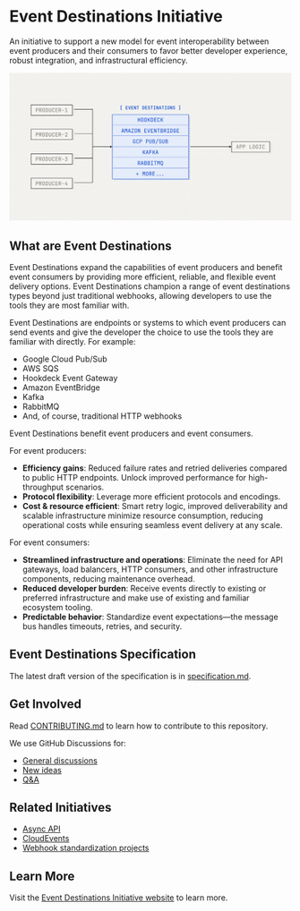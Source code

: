 # Event Destinations Initiative

An initiative to support a new model for event interoperability between event producers and their consumers to favor better developer experience, robust integration, and infrastructural efficiency.

![Event Destinations](website/public/images/event-destinations-og.png)

## What are Event Destinations

Event Destinations expand the capabilities of event producers and benefit event consumers by providing more efficient, reliable, and flexible event delivery options. Event Destinations champion a range of event destinations types beyond just traditional webhooks, allowing developers to use the tools they are most familiar with.

Event Destinations are endpoints or systems to which event producers can send events and give the developer the choice to use the tools they are familiar with directly. For example:

- Google Cloud Pub/Sub
- AWS SQS
- Hookdeck Event Gateway
- Amazon EventBridge
- Kafka
- RabbitMQ
- And, of course, traditional HTTP webhooks

Event Destinations benefit event producers and event consumers.

For event producers:

- **Efficiency gains**: Reduced failure rates and retried deliveries compared to public HTTP endpoints. Unlock improved performance for high-throughput scenarios.
- **Protocol flexibility**: Leverage more efficient protocols and encodings.
- **Cost & resource efficient**: Smart retry logic, improved deliverability and scalable infrastructure minimize resource consumption, reducing operational costs while ensuring seamless event delivery at any scale.

For event consumers:

- **Streamlined infrastructure and operations**: Eliminate the need for API gateways, load balancers, HTTP consumers, and other infrastructure components, reducing maintenance overhead.
- **Reduced developer burden**: Receive events directly to existing or preferred infrastructure and make use of existing and familiar ecosystem tooling.
- **Predictable behavior**: Standardize event expectations—the message bus handles timeouts, retries, and security.

## Event Destinations Specification

The latest draft version of the specification is in [specification.md](specification.md).

## Get Involved

Read [CONTRIBUTING.md](CONTRIBUTING.md) to learn how to contribute to this repository.

We use GitHub Discussions for:

- [General discussions](https://github.com/hookdeck/event-destinations/discussions/new?category=ideas)
- [New ideas](https://github.com/hookdeck/event-destinations/discussions/new?category=ideas)
- [Q&A](https://github.com/hookdeck/event-destinations/discussions/new?category=q-a)

## Related Initiatives

- [Async API](https://www.asyncapi.com)
- [CloudEvents](https://cloudevents.io/)
- [Webhook standardization projects](https://webhooks.fyi/learn-more/standards)

## Learn More

Visit the [Event Destinations Initiative website](https://eventdestinations.org) to learn more.